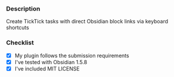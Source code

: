 ### Description
Create TickTick tasks with direct Obsidian block links via keyboard shortcuts

### Checklist
- [x] My plugin follows the submission requirements  
- [x] I've tested with Obsidian 1.5.8  
- [x] I've included MIT LICENSE
